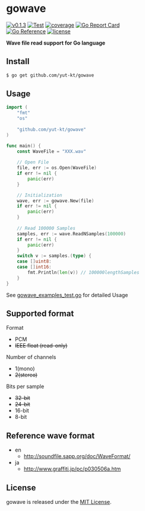 # gowave

[![v0.1.3](https://img.shields.io/github/v/release/yut-kt/gowave?logoColor=ff69b4&style=social)]()
[![Test](https://github.com/yut-kt/gowave/actions/workflows/default_branch_test.yaml/badge.svg)](https://github.com/yut-kt/gowave/actions/workflows/default_branch_test.yaml)
[![coverage](https://img.shields.io/badge/coverage-80.6%25-green)](https://raw.githubusercontent.com/yut-kt/gowave/main/coverage/v0.1.3)
[![Go Report Card](https://goreportcard.com/badge/github.com/yut-kt/gowave)](https://goreportcard.com/report/github.com/yut-kt/gowave)  
[![Go Reference](https://pkg.go.dev/badge/github.com/yut-kt/gowave.svg)](https://pkg.go.dev/github.com/yut-kt/gowave)
[![license](http://img.shields.io/badge/license-MIT-red.svg?style=flat)](https://raw.githubusercontent.com/yut-kt/gowave/main/LICENSE)


**Wave file read support for Go language**

## Install
```bash
$ go get github.com/yut-kt/gowave
```

## Usage
```go
import (
    "fmt"
    "os"
    
    "github.com/yut-kt/gowave"
)

func main() {
    const WaveFile = "XXX.wav"
	
    // Open File
    file, err := os.Open(WaveFile)
    if err != nil {
        panic(err)
    }

    // Initialization
    wave, err := gowave.New(file)
    if err != nil {
        panic(err)
    }
    
    // Read 100000 Samples
    samples, err := wave.ReadNSamples(100000)
    if err != nil {
        panic(err)
    }
    switch v := samples.(type) {
    case []uint8:
    case []int16:
        fmt.Println(len(v)) // 100000lengthSamples
    }
}
```

See [gowave_examples_test.go](https://github.com/yut-kt/gowave/blob/main/gowave_examples_test.go) for detailed Usage

## Supported format
Format

- PCM
- ~~IEEE float (read-only)~~

Number of channels

- 1(mono)
- ~~2(stereo)~~

Bits per sample

- ~~32-bit~~
- ~~24-bit~~
- 16-bit
- 8-bit

## Reference wave format
- en
    - http://soundfile.sapp.org/doc/WaveFormat/
- ja
    - http://www.graffiti.jp/pc/p030506a.htm

## License
gowave is released under the [MIT License](https://raw.githubusercontent.com/yut-kt/gowave/main/LICENSE).
